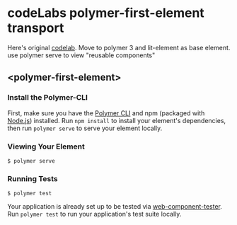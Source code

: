 # codeLabs polymer-first-element transport

Here's original [codelab](https://codelabs.developers.google.com/codelabs/polymer-first-elements/index.html).
Move to polymer 3 and lit-element as base element.
use polymer serve to view "reusable components"

## \<polymer-first-element\>


### Install the Polymer-CLI

First, make sure you have the [Polymer CLI](https://www.npmjs.com/package/polymer-cli) and npm (packaged with [Node.js](https://nodejs.org)) installed. Run `npm install` to install your element's dependencies, then run `polymer serve` to serve your element locally.

### Viewing Your Element

```
$ polymer serve
```

### Running Tests

```
$ polymer test
```

Your application is already set up to be tested via [web-component-tester](https://github.com/Polymer/web-component-tester). Run `polymer test` to run your application's test suite locally.
